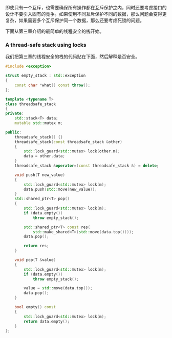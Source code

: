 即使只有一个互斥，也需要确保所有操作都在互斥保护之内，同时还要考虑接口的设计不要引入固有的竞争。如果使用不同互斥保护不同的数据，那么问题会变得更复杂，如果需要多个互斥保护同一个数据，那么还要考虑死锁的问题。

下面从第三章介绍的最简单的线程安全的栈开始。

### A thread-safe stack using locks
我们把第三章的线程安全的栈的代码贴在下面，然后解释是否安全。
```cpp
#include <exception>

struct empty_stack : std::exception
{
    const char *what() const throw();
};

template <typename T>
class threadsafe_stack
{
private:
    std::stack<T> data;
    mutable std::mutex m;

public:
    threadsafe_stack() {}
    threadsafe_stack(const threadsafe_stack &other)
    {
        std::lock_guard<std::mutex> lock(other.m);
        data = other.data;
    }
    threadsafe_stack &operator=(const threadsafe_stack &) = delete;

    void push(T new_value)
    {
        std::lock_guard<std::mutex> lock(m);
        data.push(std::move(new_value));
    }
    std::shared_ptr<T> pop()
    {
        std::lock_guard<std::mutex> lock(m);
        if (data.empty())
            throw empty_stack();

        std::shared_ptr<T> const res(
            std::make_shared<T>(std::move(data.top())));
        data.pop();

        return res;
    }

    void pop(T &value)
    {
        std::lock_guard<std::mutex> lock(m);
        if (data.empty())
            throw empty_stack();

        value = std::move(data.top());
        data.pop();
    }

    bool empty() const
    {
        std::lock_guard<std::mutex> lock(m);
        return data.empty();
    }
};
```

